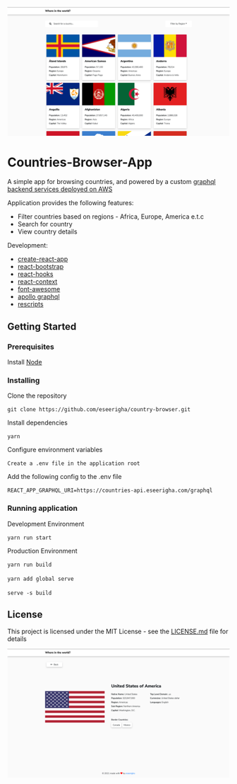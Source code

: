 
![Home Page](home.png?raw=true "Countries Browser")

# Countries-Browser-App


A simple app for browsing countries, and powered by a custom [graphql backend services deployed on AWS](https://github.com/eseerigha/countries-api)


Application provides the following features:

* Filter countries based on regions - Africa, Europe, America e.t.c
* Search for country
* View country details


Development:

* [create-react-app](https://create-react-app.dev/)
* [react-bootstrap](https://react-bootstrap.github.io/)
* [react-hooks](https://reactjs.org/docs/hooks-intro.html)
* [react-context](https://reactjs.org/docs/context.html)
* [font-awesome](https://fontawesome.com/v4.7.0/)
* [apollo graphql](https://www.apollographql.com/docs/react/)
* [rescripts](https://github.com/harrysolovay/rescripts)


## Getting Started

### Prerequisites
Install [Node](https://nodejs.org/en/download/)

### Installing
Clone the repository
```
git clone https://github.com/eseerigha/country-browser.git
```
Install dependencies
```
yarn
```
Configure environment variables
```
Create a .env file in the application root
```
Add the following config to the .env file
```
REACT_APP_GRAPHQL_URI=https://countries-api.eseerigha.com/graphql
```

### Running application

Development Environment
```
yarn run start
```
Production Environment
```
yarn run build

yarn add global serve

serve -s build
```

## License
This project is licensed under the MIT License - see the [LICENSE.md](LICENSE.md) file for details

![Alt text](country.png?raw=true "Countries Browser")

